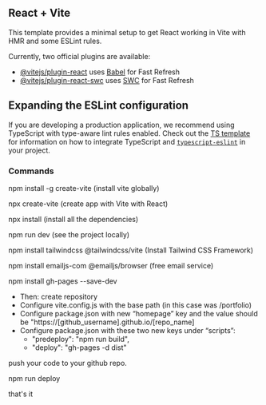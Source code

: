 ## React + Vite

This template provides a minimal setup to get React working in Vite with HMR and some ESLint rules.

Currently, two official plugins are available:

*   [@vitejs/plugin-react](https://github.com/vitejs/vite-plugin-react/blob/main/packages/plugin-react) uses [Babel](https://babeljs.io/) for Fast Refresh
*   [@vitejs/plugin-react-swc](https://github.com/vitejs/vite-plugin-react/blob/main/packages/plugin-react-swc) uses [SWC](https://swc.rs/) for Fast Refresh

## Expanding the ESLint configuration

If you are developing a production application, we recommend using TypeScript with type-aware lint rules enabled. Check out the [TS template](https://github.com/vitejs/vite/tree/main/packages/create-vite/template-react-ts) for information on how to integrate TypeScript and [`typescript-eslint`](https://typescript-eslint.io) in your project.

### Commands

npm install -g create-vite (install vite globally)

npx create-vite (create app with Vite with React)

npx install (install all the dependencies)

npm run dev (see the project locally)

npm install tailwindcss @tailwindcss/vite (Install Tailwind CSS Framework)

npm install emailjs-com @emailjs/browser (free email service)

npm install gh-pages --save-dev

*   Then: create repository
*   Configure vite.config.js with the base path (in this case was /portfolio)
*   Configure package.json with new “homepage” key and the value should be "https://\[github\_username\].github.io/\[repo\_name\]
*   Configure package.json with these two new keys under “scripts”: 
    *   "predeploy": "npm run build",
    *   "deploy": "gh-pages -d dist"

push your code to your github repo.

npm run deploy

that's it